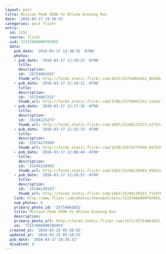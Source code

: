 ```yaml
---
layout: post
title: Mission Peak O50K to Ohlone Evening Run
date: '2016-03-17 19:38:32'
categories: post flickr
entry:
  id: 1151
  source: flickr
  uid: 72157666090785955
  data:
    pub_date: '2016-03-17 12:38:32 -0700'
    photos:
    - pub_date: '2016-03-17 12:38:32 -0700'
      title: 
      description: 
      id: '25754061652'
      thumb_url: http://farm2.static.flickr.com/1672/25754061652_86206a7e1e_s.jpg
    - pub_date: '2016-03-17 12:10:21 -0700'
      title: 
      description: 
      id: '25754067252'
      thumb_url: http://farm2.static.flickr.com/1706/25754067252_11a1bfae92_s.jpg
    - pub_date: '2016-03-17 12:17:26 -0700'
      title: 
      description: 
      id: '25246125273'
      thumb_url: http://farm2.static.flickr.com/1607/25246125273_e27914cfe4_s.jpg
    - pub_date: '2016-03-17 12:35:33 -0700'
      title: 
      description: 
      id: '25574279360'
      thumb_url: http://farm2.static.flickr.com/1470/25574279360_b87528d264_s.jpg
    - pub_date: '2016-03-17 12:08:44 -0700'
      title: 
      description: 
      id: '25246128493'
      thumb_url: http://farm2.static.flickr.com/1462/25246128493_6562180197_s.jpg
    - pub_date: '2016-03-17 12:20:51 -0700'
      title: 
      description: 
      id: '25246130153'
      thumb_url: http://farm2.static.flickr.com/1483/25246130153_7134f83f18_s.jpg
    link: http://www.flickr.com/photos/thenobot/sets/72157666090785955/
    num_photos: 6
    primary_photo_id: '25754061652'
    title: Mission Peak O50K to Ohlone Evening Run
    description: 
    primary_photo_url: http://farm2.static.flickr.com/1672/25754061652_86206a7e1e_m.jpg
    id: '72157666090785955'
  created_at: '2016-03-25 05:10:55'
  updated_at: '2016-03-25 05:10:55'
  pub_date: '2016-03-17 19:38:32'
  disabled: 0
---
```

